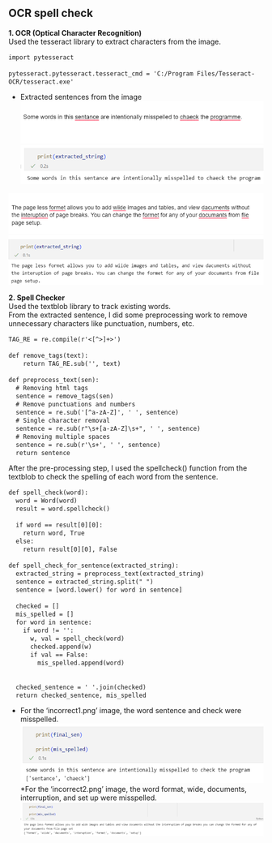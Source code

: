 ## OCR spell check

**1. OCR (Optical Character Recognition)** <br/>
Used the tesseract library to extract characters from the image.

```
import pytesseract

pytesseract.pytesseract.tesseract_cmd = 'C:/Program Files/Tesseract-OCR/tesseract.exe'
```

* Extracted sentences from the image<br/>
![](images/incorrect1.png)<br/>
![](images/extracted_string2.png)<br/>

![](images/incorrect2.png)<br/>
![](images/extracted_string3.png)<br/>

**2. Spell Checker** <br/>
Used the textblob library to track existing words. <br/>
From the extracted sentence, I did some preprocessing work to remove unnecessary characters like punctuation, numbers, etc. <br/>

```
TAG_RE = re.compile(r'<[^>]+>')

def remove_tags(text):
    return TAG_RE.sub('', text)

def preprocess_text(sen):
  # Removing html tags
  sentence = remove_tags(sen)
  # Remove punctuations and numbers
  sentence = re.sub('[^a-zA-Z]', ' ', sentence)
  # Single character removal
  sentence = re.sub(r"\s+[a-zA-Z]\s+", ' ', sentence)
  # Removing multiple spaces
  sentence = re.sub(r'\s+', ' ', sentence)
  return sentence
```

After the pre-processing step, I used the spellcheck() function from the textblob to check the spelling of each word from the sentence.<br/>

```
def spell_check(word):
  word = Word(word)
  result = word.spellcheck()
  
  if word == result[0][0]:
    return word, True
  else:
    return result[0][0], False

def spell_check_for_sentence(extracted_string):
  extracted_string = preprocess_text(extracted_string)
  sentence = extracted_string.split(" ")
  sentence = [word.lower() for word in sentence]
  
  checked = []
  mis_spelled = []
  for word in sentence:
    if word != '':
      w, val = spell_check(word)
      checked.append(w)
      if val == False:
        mis_spelled.append(word)

  
  checked_sentence = ' '.join(checked)
  return checked_sentence, mis_spelled
```

* For the ‘incorrect1.png’ image, the word sentence and check were misspelled. <br/>
![](images/spell_check1.png)<br/>
*For the ‘incorrect2.png’ image, the word format, wide, documents, interruption, and set up were misspelled. <br/>
![](images/spell_check2.png)<br/>


